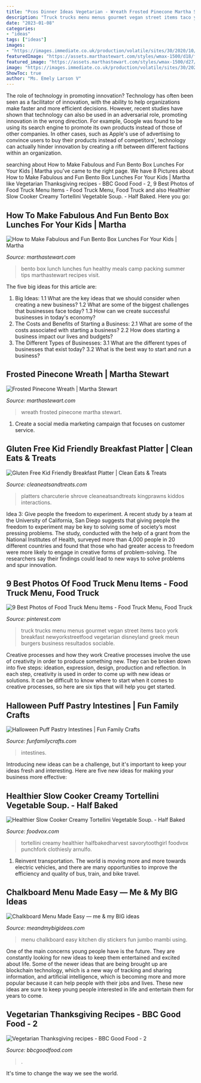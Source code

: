 ```yaml
---
title: "Pcos Dinner Ideas Vegetarian - Wreath Frosted Pinecone Martha Stewart"
description: "Truck trucks menu menus gourmet vegan street items taco york breakfast newyorkstreetfood vegetarian disneyland greek meun burgers business resultados sociable"
date: "2023-01-08"
categories:
- "ideas"
tags: ["ideas"]
images:
- "https://images.immediate.co.uk/production/volatile/sites/30/2020/10/Stuffed-pumpkin-c537634.jpg?quality=45&amp;resize=960,872"
featuredImage: "https://assets.marthastewart.com/styles/wmax-1500/d18/finished-bento-box/finished-bento-box.jpg?itok=GhFUTvaO"
featured_image: "https://assets.marthastewart.com/styles/wmax-1500/d27/la100751_1204_complexwreath/la100751_1204_complexwreath_sq.jpg?itok=9SUFqxNU"
image: "https://images.immediate.co.uk/production/volatile/sites/30/2020/10/Stuffed-pumpkin-c537634.jpg?quality=45&amp;resize=960,872"
ShowToc: true
author: "Ms. Emely Larson V"
---
```



The role of technology in promoting innovation?
Technology has often been seen as a facilitator of innovation, with the ability to help organizations make faster and more efficient decisions. However, recent studies have shown that technology can also be used in an adversarial role, promoting innovation in the wrong direction. For example, Google was found to be using its search engine to promote its own products instead of those of other companies. In other cases, such as Apple's use of advertising to convince users to buy their products instead of competitors', technology can actually hinder innovation by creating a rift between different factions within an organization.

	

		
searching about How to Make Fabulous and Fun Bento Box Lunches For Your Kids | Martha you've came to the right page. We have 8 Pictures about How to Make Fabulous and Fun Bento Box Lunches For Your Kids | Martha like Vegetarian Thanksgiving recipes - BBC Good Food - 2, 9 Best Photos of Food Truck Menu Items - Food Truck Menu, Food Truck and also Healthier Slow Cooker Creamy Tortellini Vegetable Soup. - Half Baked. Here you go:
		
    
## How To Make Fabulous And Fun Bento Box Lunches For Your Kids | Martha

<img loading=lazy src="https://assets.marthastewart.com/styles/wmax-1500/d18/finished-bento-box/finished-bento-box.jpg?itok=GhFUTvaO" onerror="this.onerror=null;this.src='https://tse1.mm.bing.net/th?id=OIP.vjsJO7ZD5hLfs2uB1CF4hAHaKh&amp;pid=15.1';" alt="How to Make Fabulous and Fun Bento Box Lunches For Your Kids | Martha">

_Source: marthastewart.com_

>bento box lunch lunches fun healthy meals camp packing summer tips marthastewart recipes visit. 

	

The five big ideas for this article are:
1. Big Ideas: 
1.1 What are the key ideas that we should consider when creating a new business? 
1.2 What are some of the biggest challenges that businesses face today? 
1.3 How can we create successful businesses in today's economy? 
2. The Costs and Benefits of Starting a Business: 
2.1 What are some of the costs associated with starting a business? 
2.2 How does starting a business impact our lives and budgets? 
3. The Different Types of Businesses: 
3.1 What are the different types of businesses that exist today? 
3.2 What is the best way to start and run a business?

    
## Frosted Pinecone Wreath | Martha Stewart

<img loading=lazy src="https://assets.marthastewart.com/styles/wmax-1500/d27/la100751_1204_complexwreath/la100751_1204_complexwreath_sq.jpg?itok=9SUFqxNU" onerror="this.onerror=null;this.src='https://tse2.mm.bing.net/th?id=OIP.IYVjl3gcptOTSmiOdnRptAHaHa&amp;pid=15.1';" alt="Frosted Pinecone Wreath | Martha Stewart">

_Source: marthastewart.com_

>wreath frosted pinecone martha stewart. 

	

1. Create a social media marketing campaign that focuses on customer service.

    
## Gluten Free Kid Friendly Breakfast Platter | Clean Eats &amp; Treats

<img loading=lazy src="https://www.cleaneatsandtreats.com/wp-content/uploads/2019/09/0U8A9700-e1569381895368.jpg" onerror="this.onerror=null;this.src='https://tse2.mm.bing.net/th?id=OIP.a7yD11r-Z-xIgXshMiI9EQHaLH&amp;pid=15.1';" alt="Gluten Free Kid Friendly Breakfast Platter | Clean Eats &amp; Treats">

_Source: cleaneatsandtreats.com_

>platters charcuterie shrove cleaneatsandtreats kingprawns kiddos interactions. 

	

Idea 3: Give people the freedom to experiment.
A recent study by a team at the University of California, San Diego suggests that giving people the freedom to experiment may be key to solving some of society’s most pressing problems. The study, conducted with the help of a grant from the National Institutes of Health, surveyed more than 4,000 people in 20 different countries and found that those who had greater access to freedom were more likely to engage in creative forms of problem-solving. The researchers say their findings could lead to new ways to solve problems and spur innovation.

    
## 9 Best Photos Of Food Truck Menu Items - Food Truck Menu, Food Truck

<img loading=lazy src="https://i.pinimg.com/736x/6a/26/e2/6a26e2bfbc1a01f608df8aae2789397b--food-trucks-food-truck-menus.jpg" onerror="this.onerror=null;this.src='https://tse3.mm.bing.net/th?id=OIP.ysaolfazmPH5J6YfM-mSiAHaKz&amp;pid=15.1';" alt="9 Best Photos of Food Truck Menu Items - Food Truck Menu, Food Truck">

_Source: pinterest.com_

>truck trucks menu menus gourmet vegan street items taco york breakfast newyorkstreetfood vegetarian disneyland greek meun burgers business resultados sociable. 

	

Creative processes and how they work
Creative processes involve the use of creativity in order to produce something new. They can be broken down into five steps: ideation, expression, design, production and reflection. In each step, creativity is used in order to come up with new ideas or solutions. It can be difficult to know where to start when it comes to creative processes, so here are six tips that will help you get started.

    
## Halloween Puff Pastry Intestines | Fun Family Crafts

<img loading=lazy src="https://funfamilycrafts.com/wp-content/uploads/2011/07/Halloween-Puff-Pastry-Intestines.jpg" onerror="this.onerror=null;this.src='https://tse2.mm.bing.net/th?id=OIP.oRDRy_B_DeXgmh05FTZwNQHaHa&amp;pid=15.1';" alt="Halloween Puff Pastry Intestines | Fun Family Crafts">

_Source: funfamilycrafts.com_

>intestines. 

	

Introducing new ideas can be a challenge, but it's important to keep your ideas fresh and interesting. Here are five new ideas for making your business more effective:

    
## Healthier Slow Cooker Creamy Tortellini Vegetable Soup. - Half Baked

<img loading=lazy src="https://foodvox.com/wp-content/uploads/2021/03/Healthier-Slow-Cooker-Creamy-Tortellini-Vegetable-Soup.-Half-Baked-1024x1536.jpg" onerror="this.onerror=null;this.src='https://tse4.mm.bing.net/th?id=OIP.xUES2Oq4nW2DU_S-40xX_gHaLH&amp;pid=15.1';" alt="Healthier Slow Cooker Creamy Tortellini Vegetable Soup. - Half Baked">

_Source: foodvox.com_

>tortellini creamy healthier halfbakedharvest savorytoothgirl foodvox punchfork clothiesly arnulfo. 

	

1) Reinvent transportation. The world is moving more and more towards electric vehicles, and there are many opportunities to improve the efficiency and quality of bus, train, and bike travel. 

    
## Chalkboard Menu Made Easy — Me &amp; My BIG Ideas

<img loading=lazy src="http://static1.squarespace.com/static/5148aa1de4b016fef442df9a/t/532b504de4b0c81afd5462e6/1395347545144/DIY+Menu+chalkboard+using+me+%26+my+BIG+ideas+jumbo+stickers+and+mambiCHIPS.++Fun+mambi+menu+for+your+kitchen.?format=1500w" onerror="this.onerror=null;this.src='https://tse2.mm.bing.net/th?id=OIP.zGCQuPOVY2ruqnuru2ypOQHaJ4&amp;pid=15.1';" alt="Chalkboard Menu Made Easy — me &amp; my BIG ideas">

_Source: meandmybigideas.com_

>menu chalkboard easy kitchen diy stickers fun jumbo mambi using. 

	

One of the main concerns young people have is the future. They are constantly looking for new ideas to keep them entertained and excited about life. Some of the newer ideas that are being brought up are blockchain technology, which is a new way of tracking and sharing information, and artificial intelligence, which is becoming more and more popular because it can help people with their jobs and lives. These new ideas are sure to keep young people interested in life and entertain them for years to come.

    
## Vegetarian Thanksgiving Recipes - BBC Good Food - 2

<img loading=lazy src="https://images.immediate.co.uk/production/volatile/sites/30/2020/10/Stuffed-pumpkin-c537634.jpg?quality=45&amp;resize=960,872" onerror="this.onerror=null;this.src='https://tse4.mm.bing.net/th?id=OIP.tFSffAtRCQXJbrjC70M6hQHaGu&amp;pid=15.1';" alt="Vegetarian Thanksgiving recipes - BBC Good Food - 2">

_Source: bbcgoodfood.com_

>. 

	

It's time to change the way we see the world.

